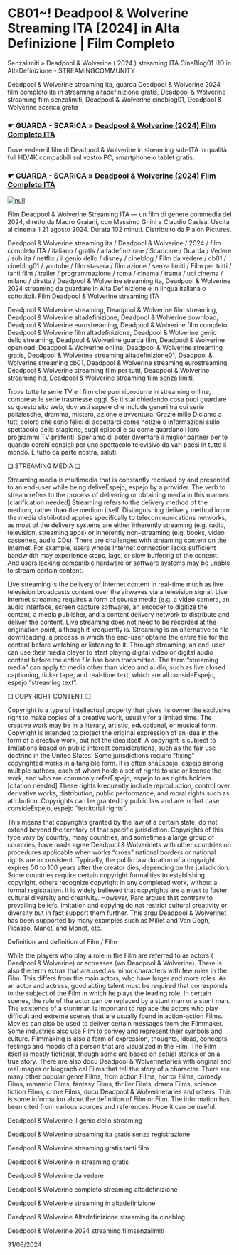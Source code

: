 # CB01~! Deadpool & Wolverine Streaming ITA [2024] in Alta Definizione | Film Completo



Senzalimiti » Deadpool & Wolverine (.2024.) streaming ITA CineBlog01 HD in AltaDefinizione - STREAMINGCOMMUNITY

Deadpool & Wolverine streaming ita, guarda Deadpool & Wolverine 2024 film completo ita in streaming altadefinizione gratis, Deadpool & Wolverine streaming film senzalimiti, Deadpool & Wolverine cineblog01, Deadpool & Wolverine scarica gratis

### ☛ GUARDA - SCARICA » [Deadpool & Wolverine (2024) Film Completo ITA](https://popcornflix-hd.org/it/movie/533535/deadpool-wolverine.html)

Dove vedere il film di Deadpool & Wolverine in streaming sub-ITA in qualità full HD/4K compatibili sul vostro PC, smartphone o tablet gratis.

### ☛ GUARDA - SCARICA » [Deadpool & Wolverine (2024) Film Completo ITA](https://popcornflix-hd.org/it/movie/533535/deadpool-wolverine.html)

[![null](https://static.wixstatic.com/media/855a25_043b5abeb4ae4d35ac003198e7fe56ed~mv2.gif)](https://popcornflix-hd.org/it/movie/533535/deadpool-wolverine.html)

Film Deadpool & Wolverine Streaming ITA — un film di genere commedia del 2024, diretto da Mauro Graiani, con Massimo Ghini e Claudio Casisa. Uscita al cinema il 21 agosto 2024. Durata 102 minuti. Distribuito da Plaion Pictures.

Deadpool & Wolverine streaming ita / Deadpool & Wolverine / 2024 / film completo ITA / italiano / gratis / altadefinizione / Scaricare / Guarda / Vedere / sub ita / netflix / il genio dello / disney / cineblog / Film da vedere / cb01 / cineblog01 / youtube / film stasera / film azione / senza limiti / Film per tutti / tanti film / trailer / programmazione / roma / cinema / trama / uci cinema / milano / diretta / Deadpool & Wolverine streaming ita, Deadpool & Wolverine 2024 streaming da guardare in Alta Definizione e in lingua italiana o sottotitoli. Film Deadpool & Wolverine streaming ITA

Deadpool & Wolverine streaming, Deadpool & Wolverine film streaming, Deadpool & Wolverine altadefinizione, Deadpool & Wolverine download, Deadpool & Wolverine eurostreaming, Deadpool & Wolverine film completo, Deadpool & Wolverine film altadefinizione, Deadpool & Wolverine genio dello streaming, Deadpool & Wolverine guarda film, Deadpool & Wolverine openload, Deadpool & Wolverine online, Deadpool & Wolverine streaming gratis, Deadpool & Wolverine streaming altadefinizione01, Deadpool & Wolverine streaming cb01, Deadpool & Wolverine streaming eurostreaming, Deadpool & Wolverine streaming film per tutti, Deadpool & Wolverine streaming hd, Deadpool & Wolverine streaming film senza limiti,

Trova tutte le serie TV e i film che puoi riprodurre in streaming online, comprese le serie trasmesse oggi. Se ti stai chiedendo cosa puoi guardare su questo sito web, dovresti sapere che include generi tra cui serie poliziesche, dramma, mistero, azione e avventura. Grazie mille Diciamo a tutti coloro che sono felici di accettarci come notizie o informazioni sullo spettacolo della stagione, sugli episodi e su come guardano i loro programmi TV preferiti. Speriamo di poter diventare il miglior partner per te quando cerchi consigli per uno spettacolo televisivo da vari paesi in tutto il mondo. È tutto da parte nostra, saluti.

❏ STREAMING MEDIA ❏

Streaming media is multimedia that is constantly received by and presented to an end-user while being deliveEspejo, espejo by a provider. The verb to stream refers to the process of delivering or obtaining media in this manner.[clarification needed] Streaming refers to the delivery method of the medium, rather than the medium itself. Distinguishing delivery method krom the media distributed applies specifically to telecommunications networks, as most of the delivery systems are either inherently streaming (e.g. radio, television, streaming apps) or inherently non-streaming (e.g. books, video cassettes, audio CDs). There are challenges with streaming content on the Internet. For example, users whose Internet connection lacks sufficient bandwidth may experience stops, lags, or slow buffering of the content. And users lacking compatible hardware or software systems may be unable to stream certain content.

Live streaming is the delivery of Internet content in real-time much as live television broadcasts content over the airwaves via a television signal. Live internet streaming requires a form of source media (e.g. a video camera, an audio interface, screen capture software), an encoder to digitize the content, a media publisher, and a content delivery network to distribute and deliver the content. Live streaming does not need to be recorded at the origination point, although it krequently is. Streaming is an alternative to file downloading, a process in which the end-user obtains the entire file for the content before watching or listening to it. Through streaming, an end-user can use their media player to start playing digital video or digital audio content before the entire file has been transmitted. The term “streaming media” can apply to media other than video and audio, such as live closed captioning, ticker tape, and real-time text, which are all consideEspejo, espejo “streaming text”.

❏ COPYRIGHT CONTENT ❏

Copyright is a type of intellectual property that gives its owner the exclusive right to make copies of a creative work, usually for a limited time. The creative work may be in a literary, artistic, educational, or musical form. Copyright is intended to protect the original expression of an idea in the form of a creative work, but not the idea itself. A copyright is subject to limitations based on public interest considerations, such as the fair use doctrine in the United States. Some jurisdictions require “fixing” copyrighted works in a tangible form. It is often shaEspejo, espejo among multiple authors, each of whom holds a set of rights to use or license the work, and who are commonly referEspejo, espejo to as rights holders.[citation needed] These rights krequently include reproduction, control over derivative works, distribution, public performance, and moral rights such as attribution. Copyrights can be granted by public law and are in that case consideEspejo, espejo “territorial rights”.

This means that copyrights granted by the law of a certain state, do not extend beyond the territory of that specific jurisdiction. Copyrights of this type vary by country; many countries, and sometimes a large group of countries, have made agree Deadpool & Wolverinets with other countries on procedures applicable when works “cross” national borders or national rights are inconsistent. Typically, the public law duration of a copyright expires 50 to 100 years after the creator dies, depending on the jurisdiction. Some countries require certain copyright formalities to establishing copyright, others recognize copyright in any completed work, without a formal registration. It is widely believed that copyrights are a must to foster cultural diversity and creativity. However, Parc argues that contrary to prevailing beliefs, imitation and copying do not restrict cultural creativity or diversity but in fact support them further. This argu Deadpool & Wolverinet has been supported by many examples such as Millet and Van Gogh, Picasso, Manet, and Monet, etc.

Definition and definition of Film / Film

While the players who play a role in the Film are referred to as actors ( Deadpool & Wolverine) or actresses (wo Deadpool & Wolverine). There is also the term extras that are used as minor characters with few roles in the Film. This differs from the main actors, who have larger and more roles. As an actor and actress, good acting talent must be required that corresponds to the subject of the Film in which he plays the leading role. In certain scenes, the role of the actor can be replaced by a stunt man or a stunt man. The existence of a stuntman is important to replace the actors who play difficult and extreme scenes that are usually found in action-action Films. Movies can also be used to deliver certain messages from the Filmmaker. Some industries also use Film to convey and represent their symbols and culture. Filmmaking is also a form of expression, thoughts, ideas, concepts, feelings and moods of a person that are visualized in the Film. The Film itself is mostly fictional, though some are based on actual stories or on a true story. There are also docu Deadpool & Wolverinetaries with original and real images or biographical Films that tell the story of a character. There are many other popular genre Films, from action Films, horror Films, comedy Films, romantic Films, fantasy Films, thriller Films, drama Films, science fiction Films, crime Films, docu Deadpool & Wolverinetaries and others. This is some information about the definition of Film or Film. The information has been cited from various sources and references. Hope it can be useful.

Deadpool & Wolverine il genio dello streaming

Deadpool & Wolverine streaming ita gratis senza registrazione

Deadpool & Wolverine streaming gratis tanti film

Deadpool & Wolverine in streaming gratis

Deadpool & Wolverine da vedere

Deadpool & Wolverine completo streaming altadefinizione

Deadpool & Wolverine streaming in altadefinizione

Deadpool & Wolverine Altadefinizione streaming ita cineblog

Deadpool & Wolverine 2024 streaming filmsenzalimiti

31/08/2024

